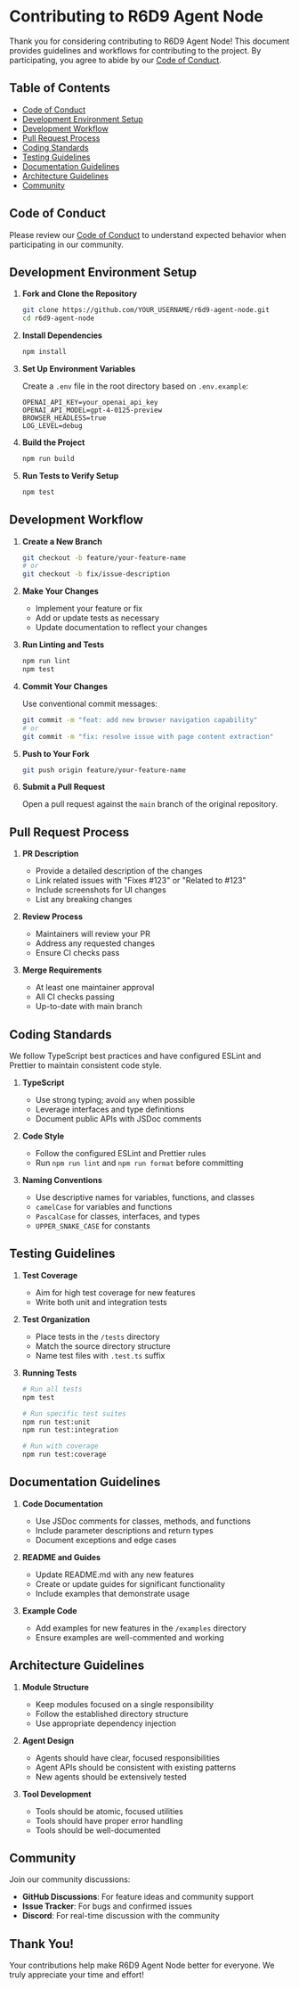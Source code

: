# Contributing to R6D9 Agent Node

Thank you for considering contributing to R6D9 Agent Node! This document provides guidelines and workflows for contributing to the project. By participating, you agree to abide by our [Code of Conduct](../md/CODE_OF_CONDUCT.md).

## Table of Contents

- [Code of Conduct](#code-of-conduct)
- [Development Environment Setup](#development-environment-setup)
- [Development Workflow](#development-workflow)
- [Pull Request Process](#pull-request-process)
- [Coding Standards](#coding-standards)
- [Testing Guidelines](#testing-guidelines)
- [Documentation Guidelines](#documentation-guidelines)
- [Architecture Guidelines](#architecture-guidelines)
- [Community](#community)

## Code of Conduct

Please review our [Code of Conduct](../md/CODE_OF_CONDUCT.md) to understand expected behavior when participating in our community.

## Development Environment Setup

1. **Fork and Clone the Repository**

   ```bash
   git clone https://github.com/YOUR_USERNAME/r6d9-agent-node.git
   cd r6d9-agent-node
   ```

2. **Install Dependencies**

   ```bash
   npm install
   ```

3. **Set Up Environment Variables**

   Create a `.env` file in the root directory based on `.env.example`:

   ```
   OPENAI_API_KEY=your_openai_api_key
   OPENAI_API_MODEL=gpt-4-0125-preview
   BROWSER_HEADLESS=true
   LOG_LEVEL=debug
   ```

4. **Build the Project**

   ```bash
   npm run build
   ```

5. **Run Tests to Verify Setup**

   ```bash
   npm test
   ```

## Development Workflow

1. **Create a New Branch**

   ```bash
   git checkout -b feature/your-feature-name
   # or
   git checkout -b fix/issue-description
   ```

2. **Make Your Changes**

   - Implement your feature or fix
   - Add or update tests as necessary
   - Update documentation to reflect your changes

3. **Run Linting and Tests**

   ```bash
   npm run lint
   npm test
   ```

4. **Commit Your Changes**

   Use conventional commit messages:

   ```bash
   git commit -m "feat: add new browser navigation capability"
   # or
   git commit -m "fix: resolve issue with page content extraction"
   ```

5. **Push to Your Fork**

   ```bash
   git push origin feature/your-feature-name
   ```

6. **Submit a Pull Request**

   Open a pull request against the `main` branch of the original repository.

## Pull Request Process

1. **PR Description**

   - Provide a detailed description of the changes
   - Link related issues with "Fixes #123" or "Related to #123"
   - Include screenshots for UI changes
   - List any breaking changes

2. **Review Process**

   - Maintainers will review your PR
   - Address any requested changes
   - Ensure CI checks pass

3. **Merge Requirements**

   - At least one maintainer approval
   - All CI checks passing
   - Up-to-date with main branch

## Coding Standards

We follow TypeScript best practices and have configured ESLint and Prettier to maintain consistent code style.

1. **TypeScript**

   - Use strong typing; avoid `any` when possible
   - Leverage interfaces and type definitions
   - Document public APIs with JSDoc comments

2. **Code Style**

   - Follow the configured ESLint and Prettier rules
   - Run `npm run lint` and `npm run format` before committing

3. **Naming Conventions**

   - Use descriptive names for variables, functions, and classes
   - `camelCase` for variables and functions
   - `PascalCase` for classes, interfaces, and types
   - `UPPER_SNAKE_CASE` for constants

## Testing Guidelines

1. **Test Coverage**

   - Aim for high test coverage for new features
   - Write both unit and integration tests

2. **Test Organization**

   - Place tests in the `/tests` directory
   - Match the source directory structure
   - Name test files with `.test.ts` suffix

3. **Running Tests**

   ```bash
   # Run all tests
   npm test
   
   # Run specific test suites
   npm run test:unit
   npm run test:integration
   
   # Run with coverage
   npm run test:coverage
   ```

## Documentation Guidelines

1. **Code Documentation**

   - Use JSDoc comments for classes, methods, and functions
   - Include parameter descriptions and return types
   - Document exceptions and edge cases

2. **README and Guides**

   - Update README.md with any new features
   - Create or update guides for significant functionality
   - Include examples that demonstrate usage

3. **Example Code**

   - Add examples for new features in the `/examples` directory
   - Ensure examples are well-commented and working

## Architecture Guidelines

1. **Module Structure**

   - Keep modules focused on a single responsibility
   - Follow the established directory structure
   - Use appropriate dependency injection

2. **Agent Design**

   - Agents should have clear, focused responsibilities
   - Agent APIs should be consistent with existing patterns
   - New agents should be extensively tested

3. **Tool Development**

   - Tools should be atomic, focused utilities
   - Tools should have proper error handling
   - Tools should be well-documented

## Community

Join our community discussions:

- **GitHub Discussions**: For feature ideas and community support
- **Issue Tracker**: For bugs and confirmed issues
- **Discord**: For real-time discussion with the community

## Thank You!

Your contributions help make R6D9 Agent Node better for everyone. We truly appreciate your time and effort!
